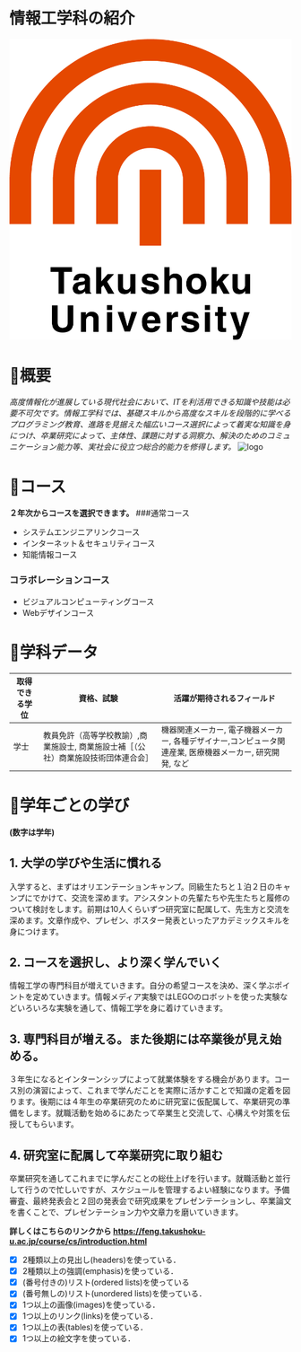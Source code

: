# 情報工学科の紹介
<!-- Markdown記法を使って学科の紹介ページを作る -->
![logo](logo.png)
# 🍊概要

*高度情報化が進展している現代社会において、ITを利活用できる知識や技能は必要不可欠です。情報工学科では、基礎スキルから高度なスキルを段階的に学べるプログラミング教育、進路を見据えた幅広いコース選択によって着実な知識を身につけ、卒業研究によって、主体性、課題に対する洞察力、解決のためのコミュニケーション能力等、実社会に役立つ総合的能力を修得します。*
![logo](https://2.bp.blogspot.com/-Gp2_6OZJ1FQ/XASwZmJF9yI/AAAAAAABQZ0/C8dUDl0e_uEWbDjvwNAo8DArlJX4vIaFwCLcBGAs/s800/computer_programming_man.png)
# 🍊コース
__２年次からコースを選択できます。__
###通常コース
* システムエンジニアリンクコース
* インターネット＆セキュリティコース
* 知能情報コース
### コラボレーションコース
* ビジュアルコンピューティングコース
* Webデザインコース
# 🍊学科データ
 取得できる学位 | 資格、試験 | 活躍が期待されるフィールド
 ------------|-----------|-----------------------
 学士|教員免許（高等学校教諭）,商業施設士, 商業施設士補［（公社）商業施設技術団体連合会］|機器関連メーカー, 電子機器メーカー, 各種デザイナー,コンピュータ関連産業, 医療機器メーカー, 研究開発, など
# 🍊学年ごとの学び
__(数字は学年)__
## 1. 大学の学びや生活に慣れる
入学すると、まずはオリエンテーションキャンプ。同級生たちと１泊２日のキャンプにでかけて、交流を深めます。アシスタントの先輩たちや先生たちと履修のついて検討をします。前期は10人くらいずつ研究室に配属して、先生方と交流を深めます。文章作成や、プレゼン、ポスター発表といったアカデミックスキルを身につけます。
## 2. コースを選択し、より深く学んでいく
情報工学の専門科目が増えていきます。自分の希望コースを決め、深く学ぶポイントを定めていきます。情報メディア実験ではLEGOのロボットを使った実験などいろいろな実験を通して、情報工学を身に着けていきます。
## 3. 専門科目が増える。また後期には卒業後が見え始める。
３年生になるとインターンシップによって就業体験をする機会があります。コース別の演習によって、これまで学んだことを実際に活かすことで知識の定着を図ります。後期には４年生の卒業研究のために研究室に仮配属して、卒業研究の準備をします。就職活動を始めるにあたって卒業生と交流して、心構えや対策を伝授してもらいます。
## 4. 研究室に配属して卒業研究に取り組む
卒業研究を通してこれまでに学んだことの総仕上げを行います。就職活動と並行して行うので忙しいですが、スケジュールを管理するよい経験になります。予備審査、最終発表会と２回の発表会で研究成果をプレゼンテーションし、卒業論文を書くことで、プレゼンテーション力や文章力を磨いていきます。

__詳しくはこちらのリンクから https://feng.takushoku-u.ac.jp/course/cs/introduction.html__






<!-- この部分より上に記述を追加して下のチェックボックスで確認する -->
- [x] 2種類以上の見出し(headers)を使っている．
- [x] 2種類以上の強調(emphasis)を使っている．
- [x] (番号付きの)リスト(ordered lists)を使っている
- [x] (番号無しの)リスト(unordered lists)を使っている．
- [x] 1つ以上の画像(images)を使っている．
- [X] 1つ以上のリンク(links)を使っている．
- [x] 1つ以上の表(tables)を使っている．
- [x] 1つ以上の絵文字を使っている．
